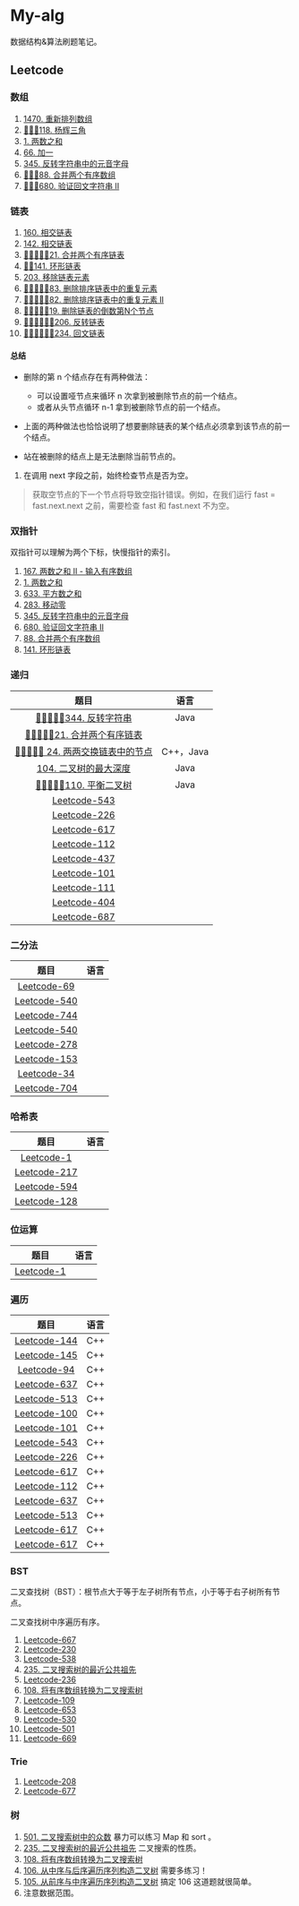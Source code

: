# My-alg

数据结构&算法刷题笔记。

## Leetcode

### 数组

1. [1470. 重新排列数组](Leetcode/1470.md)
2. [🎯🎯🎯118. 杨辉三角](Leetcode/0118.md)
3. [1. 两数之和](Leetcode/0001.md)
4. [66. 加一](Leetcode/0066.md)
5. [345. 反转字符串中的元音字母](Leetcode/0345.md)
6. [🎯🎯🎯88. 合并两个有序数组](Leetcode/0088.md)
7. [🎯🎯🎯680. 验证回文字符串 Ⅱ](Leetcode/0680.md)

### 链表

1. [160. 相交链表](Leetcode/0160.md)
2. [142. 相交链表](Leetcode/0142.md)
3. [🎯🎯🎯🎯🎯21. 合并两个有序链表](Leetcode/0021.md)
4. [🎯🎯141. 环形链表](Leetcode/0141.md)
5. [203. 移除链表元素](Leetcode/0203.md)
6. [🎯🎯🎯🎯🎯83. 删除排序链表中的重复元素](Leetcode/0083.md)
7. [🎯🎯🎯🎯🎯82. 删除排序链表中的重复元素 II](Leetcode/0082.md)
8. [🎯🎯🎯🎯🎯19. 删除链表的倒数第N个节点](Leetcode/0019.md)
9. [🎯🎯🎯🎯🎯🎯206. 反转链表](Leetcode/0206.md)
10. [🎯🎯🎯🎯🎯🎯234. 回文链表](Leetcode/0234.md)


#### 总结

* 删除的第 n 个结点存在有两种做法：
  * 可以设置哑节点来循环 n 次拿到被删除节点的前一个结点。
  * 或者从头节点循环 n-1 拿到被删除节点的前一个结点。

* 上面的两种做法也恰恰说明了想要删除链表的某个结点必须拿到该节点的前一个结点。
* 站在被删除的结点上是无法删除当前节点的。

1. 在调用 next 字段之前，始终检查节点是否为空。

> 获取空节点的下一个节点将导致空指针错误。例如，在我们运行 fast = fast.next.next 之前，需要检查 fast 和 fast.next 不为空。

### 双指针

双指针可以理解为两个下标，快慢指针的索引。

1. [167. 两数之和 II - 输入有序数组](Leetcode/0167.md)
2. [1. 两数之和](Leetcode/0001.md)
3. [633. 平方数之和](Leetcode/0633.md)
4. [283. 移动零](Leetcode/0283.md)
5. [345. 反转字符串中的元音字母](Leetcode/0345.md)
6. [ 680. 验证回文字符串 Ⅱ](Leetcode/0680.md)
7. [88. 合并两个有序数组](Leetcode/0088.md)
8. [141. 环形链表](Leetcode/0141.md)

### 递归


|                        题目                        |   语言    |
| :------------------------------------------------: | :-------: |
|      [🎯🎯🎯🎯🎯344. 反转字符串](Leetcode/0344.md)      |   Java    |
|   [🎯🎯🎯🎯🎯21. 合并两个有序链表](Leetcode/0021.md)    |           |
| [🎯🎯🎯🎯🎯 24. 两两交换链表中的节点](Leetcode/0024.md) | C++，Java |
|     [104. 二叉树的最大深度](Leetcode/0104.md)      |   Java    |
|      [🎯🎯🎯🎯🎯110. 平衡二叉树](Leetcode/0110.md)      |   Java    |
|          [Leetcode-543](Leetcode/0543.md)           |           |
|          [Leetcode-226](Leetcode-226.md)           |           |
|          [Leetcode-617](Leetcode-617.md)           |           |
|          [Leetcode-112](Leetcode-112.md)           |           |
|          [Leetcode-437](Leetcode-437.md)           |           |
|          [Leetcode-101](Leetcode-101.md)           |           |
|          [Leetcode-111](Leetcode-111.md)           |           |
|          [Leetcode-404](Leetcode-404.md)           |           |
|          [Leetcode-687](Leetcode-687.md)           |           |

### 二分法

|              题目               | 语言  |
| :-----------------------------: | :---: |
|  [Leetcode-69](Leetcode-69.md)  |       |  |
| [Leetcode-540](Leetcode-540.md) |       |
| [Leetcode-744](Leetcode-744.md) |       |
| [Leetcode-540](Leetcode-540.md) |       |
| [Leetcode-278](Leetcode-278.md) |       |
| [Leetcode-153](Leetcode-153.md) |       |
|  [Leetcode-34](Leetcode-34.md)  |       |
| [Leetcode-704](Leetcode-704.md) |       |


### 哈希表

|              题目               | 语言  |
| :-----------------------------: | :---: |
|   [Leetcode-1](Leetcode-1.md)   |       |
| [Leetcode-217](Leetcode-217.md) |       |
| [Leetcode-594](Leetcode-594.md) |       |
| [Leetcode-128](Leetcode-128.md) |       |


### 位运算

|            题目             | 语言  |
| :-------------------------: | :---: |
| [Leetcode-1](Leetcode-1.md) |       |

### 遍历

|              题目               | 语言  |
| :-----------------------------: | :---: |
| [Leetcode-144](Leetcode-144.md) |  C++  |
| [Leetcode-145](Leetcode-145.md) |  C++  |
|  [Leetcode-94](Leetcode-94.md)  |  C++  |
| [Leetcode-637](Leetcode-637.md) |  C++  |
| [Leetcode-513](Leetcode-513.md) |  C++  |
| [Leetcode-100](Leetcode-100.md) |  C++  |
| [Leetcode-101](Leetcode-101.md) |  C++  |
| [Leetcode-543](Leetcode-543.md) |  C++  |
| [Leetcode-226](Leetcode-226.md) |  C++  |
| [Leetcode-617](Leetcode-617.md) |  C++  |
| [Leetcode-112](Leetcode-112.md) |  C++  |
| [Leetcode-637](Leetcode-637.md) |  C++  |
| [Leetcode-513](Leetcode-513.md) |  C++  |
| [Leetcode-617](Leetcode-617.md) |  C++  |
| [Leetcode-617](Leetcode-617.md) |  C++  |


### BST

二叉查找树（BST）：根节点大于等于左子树所有节点，小于等于右子树所有节点。

二叉查找树中序遍历有序。

1. [Leetcode-667](Leetcode-669.md)
2. [Leetcode-230](Leetcode-230.md)
3. [Leetcode-538](Leetcode-538.md)
4. [235. 二叉搜索树的最近公共祖先](Leetcode/0235.md)
5. [Leetcode-236](Leetcode-236.md)
6. [108. 将有序数组转换为二叉搜索树](Leetcode/Leetcode-108.md)
7. [Leetcode-109](Leetcode-109.md)
8. [Leetcode-653](Leetcode-653.md)
9. [Leetcode-530](Leetcode-530.md)
10. [Leetcode-501](Leetcode-501.md)
11. [Leetcode-669](Leetcode-669.md)

### Trie

1. [Leetcode-208](Leetcode-208.md)
2. [Leetcode-677](Leetcode-677.md)

### 树

1. [501. 二叉搜索树中的众数](leetcode/0501.md) 暴力可以练习 Map 和 sort 。
2. [235. 二叉搜索树的最近公共祖先](leetcode/0235.md) 二叉搜索的性质。
3. [108. 将有序数组转换为二叉搜索树](Leetcode/0108.md)
3. [106. 从中序与后序遍历序列构造二叉树](Leetcode/0106.md) 需要多练习！
4. [105. 从前序与中序遍历序列构造二叉树](leetcode/0105.md) 搞定 106 这道题就很简单。
5. [](leetcode/0654.md) 注意数据范围。